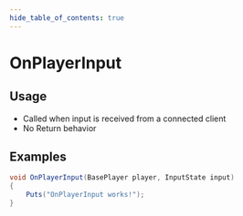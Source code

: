 ```yaml
---
hide_table_of_contents: true
---
```


# OnPlayerInput

## Usage

* Called when input is received from a connected client
* No Return behavior

## Examples

```csharp title=""
void OnPlayerInput(BasePlayer player, InputState input)
{
    Puts("OnPlayerInput works!");
}
```

